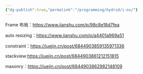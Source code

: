 ```yaml
---
{"dg-publish":true,"permalink":"/programming/hydrid/i-os/"}
---
```



Frame 布局：https://www.jianshu.com/p/98c8e18d7fea

auto resizing：https://www.jianshu.com/p/a4401a969a51

constraint：https://juejin.cn/post/6844903859135971336

stackview:https://juejin.cn/post/6844903861212151815

masonry：https://juejin.cn/post/6844903862982148109
